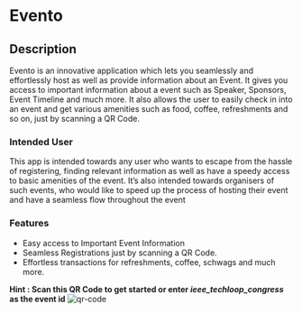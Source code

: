 # Evento
## Description 

Evento is an innovative application which lets you seamlessly and effortlessly host as well as provide information about an Event.
It gives you access to important information about a event such as Speaker, Sponsors, Event Timeline and much more.
It also allows the user to easily check in into an event and get various amenities such as food, coffee, refreshments and so on, just by scanning a QR Code.

### Intended User

This app is intended towards any user who wants to escape from the hassle of registering, finding relevant information as well as have a speedy access to basic amenities of the event.
It’s also intended towards organisers of such events, who would like to speed up the process of hosting their event and have a seamless flow throughout the event

### Features

* Easy access to Important Event Information
* Seamless Registrations just by scanning a QR Code.
* Effortless transactions for refreshments, coffee, schwags and much more.

**Hint : Scan this QR Code to get started or enter *ieee_techloop_congress* as the event id**
![qr-code](https://user-images.githubusercontent.com/30470730/47918674-44e31a80-ded3-11e8-83ac-39ed6d9e038d.png)
